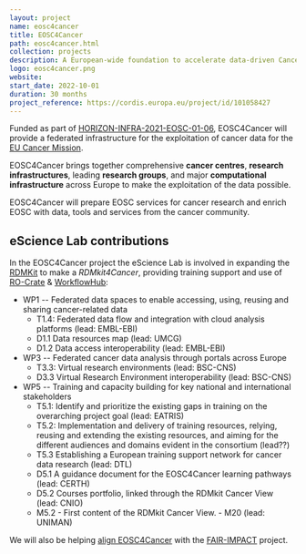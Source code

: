 ```yaml
---
layout: project
name: eosc4cancer
title: EOSC4Cancer
path: eosc4cancer.html
collection: projects
description: A European-wide foundation to accelerate data-driven Cancer Research
logo: eosc4cancer.png
website: 
start_date: 2022-10-01
duration: 30 months
project_reference: https://cordis.europa.eu/project/id/101058427
---
```


Funded as part of [HORIZON-INFRA-2021-EOSC-01-06](https://ec.europa.eu/info/funding-tenders/opportunities/portal/screen/opportunities/topic-details/horizon-infra-2021-eosc-01-06), EOSC4Cancer will provide a federated infrastructure for the exploitation of cancer data for the [EU Cancer Mission](https://doi.org/10.2777/989951).

EOSC4Cancer brings together comprehensive **cancer centres**, **research infrastructures**, leading **research groups**, and major **computational infrastructure** across Europe to make the exploitation of the data possible.

EOSC4Cancer will prepare EOSC services for cancer research and enrich EOSC with data, tools and services from the cancer community.

## eScience Lab contributions

In the EOSC4Cancer project the eScience Lab is involved in expanding the [RDMKit]() to make a _RDMkit4Cancer_, providing training support and use of [RO-Crate](/products/researchobject/) & [WorkflowHub](/products/workflowhub/):

* WP1 -- Federated data spaces to enable accessing, using, reusing and sharing cancer-related data
  - T1.4: Federated data flow and integration with cloud analysis platforms (lead: EMBL-EBI)
  - D1.1 Data resources map (lead: UMCG)
  - D1.2 Data access interoperability (lead: EMBL-EBI)
* WP3 -- Federated cancer data analysis through portals across Europe
   - T3.3: Virtual research environments  (lead: BSC-CNS)
   - D3.3 Virtual Research Environment interoperability (lead: BSC-CNS)
* WP5 -- Training and capacity building for key national and international stakeholders
	- T5.1: Identify and prioritize the existing gaps in training on the overarching project goal (lead: EATRIS)
	- T5.2: Implementation and delivery of training resources, relying, reusing and extending the existing resources, and aiming for the different audiences and domains evident in the consortium (lead??)
	- T5.3 Establishing a European training support network for cancer data research (lead: DTL)
    - D5.1 A guidance document for the EOSC4Cancer learning pathways (lead: CERTH)
	- D5.2 Courses portfolio, linked through the RDMkit Cancer View (lead: CNIO)
    - M5.2 - First content of the RDMkit Cancer View. - M20 (lead: UNIMAN)

We will also be helping [align EOSC4Cancer](https://doi.org/10.5281/zenodo.6771194) with the [FAIR-IMPACT](/projects/fair-impact/) project.